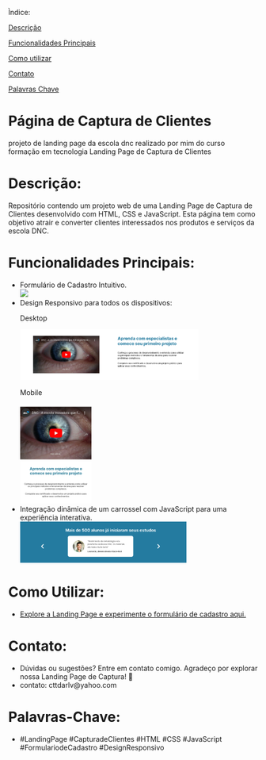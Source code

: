 

<div>
<p>Ìndice:</p>
<p><a href="#desc">Descrição</a></p>  
<p><a href="#fp">Funcionalidades Principais</a></p>
<p><a href="#cum">Como utilizar</a></p>
<p><a href="#ctt">Contato</a></p>
<p><a href="#pc">Palavras Chave</a></p>
</div>

  
</div>

# Página de Captura de Clientes
projeto de landing page da escola dnc realizado por mim do curso formação em tecnologia 
Landing Page de Captura de Clientes

<h1 id="desc">Descrição:</h1>
Repositório contendo um projeto web de uma Landing Page de Captura de Clientes desenvolvido com HTML, CSS e JavaScript. Esta página tem como objetivo atrair e converter clientes interessados nos produtos e serviços da escola DNC.

<style>

  
</style>


<h1 id="fp">Funcionalidades Principais:</h1>

<ul>
<li>Formulário de Cadastro Intuitivo.</li>

<div>
<img src="src/assets/Formulário.jpg" width="25%">
</div>

<li>Design Responsivo para todos os dispositivos:

<p>Desktop</p>

<img src="src/assets/Resp comp.png" width="75%">

<p>Mobile</p>
<img src="src/assets/Resp cel.jpg" width="30%">

</li>
<li>Integração dinâmica de um carrossel com JavaScript para uma experiência interativa.
</li>

<img src="src/assets/Carrossel.png" width="70%">


</ul>

<h1 id="cum">Como Utilizar:</h1>

<ul>

<li><a href="https://landig-page-dnc.netlify.app/"> Explore a Landing Page e experimente o formulário de cadastro aqui.</a> </li> 

</ul>

<h1 id="ctt">Contato:</h1>

<ul>
<li> Dúvidas ou sugestões? Entre em contato comigo. Agradeço por explorar nossa Landing Page de Captura! 🚀</li>
<li> contato: cttdarlv@yahoo.com</li>
</ul>

<h1 id="pc">Palavras-Chave:</h1>

<ul>
<li> #LandingPage #CapturadeClientes #HTML #CSS #JavaScript #FormulariodeCadastro #DesignResponsivo</li>
</ul>
